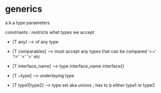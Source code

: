 # generics

a.k.a type parameters

constriants : restricts what types we accept

- [T any] --> of any type

- [T comparables] --> must accept any types that can be compared
                     '==' '!=' '<' '>' etc

- [T interface_name] --> type interface_name interface{}

- [T ~type] --> underlaying type

- [T type1|type2] --> type set aka unions ; has to b either type1 or type2

